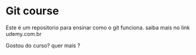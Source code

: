 # Git course

Este é um repositorio para ensinar como o git funciona. saiba mais no link udemy.com.br



Gostou do curso? quer mais ?